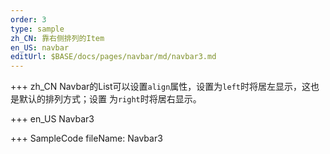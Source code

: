 ```yaml
--- 
order: 3
type: sample
zh_CN: 靠右侧排列的Item
en_US: navbar
editUrl: $BASE/docs/pages/navbar/md/navbar3.md
---
```


+++ zh_CN
   Navbar的List可以设置<Code>align</Code>属性，设置为<Code>left</Code>时将居左显示，这也是默认的排列方式；设置
   为<Code>right</Code>时将居右显示。

+++ en_US
Navbar3

+++ SampleCode
fileName: Navbar3
